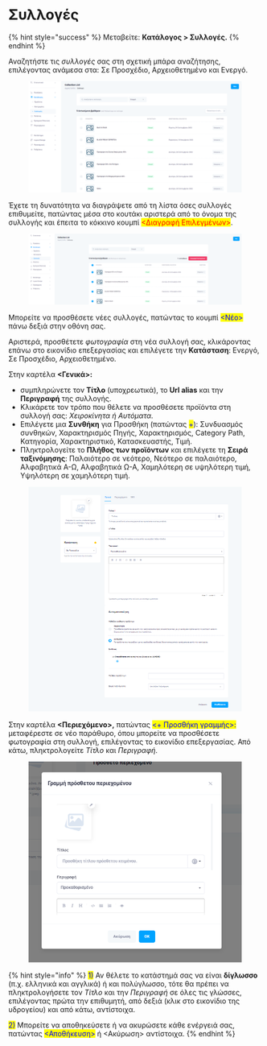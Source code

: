 # Συλλογές

{% hint style="success" %}
Μεταβείτε: **Κατάλογος > Συλλογές.**
{% endhint %}

Αναζητήστε τις _συλλογές_ σας στη σχετική μπάρα αναζήτησης, επιλέγοντας ανάμεσα στα: Σε Προσχέδιο, Αρχειοθετημένο και Ενεργό.

<figure><img src="../.gitbook/assets/ScreenHunter 21.png" alt=""><figcaption></figcaption></figure>

Έχετε τη δυνατότητα να διαγράψετε από τη λίστα όσες συλλογές επιθυμείτε, πατώντας μέσα στο κουτάκι αριστερά από το όνομα της συλλογής και έπειτα το κόκκινο κουμπί <mark style="color:red;"><Διαγραφή Επιλεγμένων></mark>.

<figure><img src="../.gitbook/assets/ScreenHunter 44.png" alt=""><figcaption></figcaption></figure>

Μπορείτε να προσθέσετε νέες συλλογές, πατώντας το κουμπί <mark style="color:blue;"><Νέο></mark> πάνω δεξιά στην οθόνη σας.

Αριστερά, προσθέτετε _φωτογραφία_ στη νέα συλλογή σας, κλικάροντας επάνω στο εικονίδιο επεξεργασίας και επιλέγετε την **Κατάσταση**: Ενεργό, Σε Προσχέδιο, Αρχειοθετημένο.

Στην καρτέλα **<Γενικά>:**

* &#x20;συμπληρώνετε τον **Τίτλο** (υποχρεωτικά), το **Url alias** και την **Περιγραφή** της συλλογής. &#x20;
* Κλικάρετε τον τρόπο που θέλετε να προσθέσετε προϊόντα στη συλλογή σας: _Χειροκίνητα ή Αυτόματα._
* Επιλέγετε μια **Συνθήκη** για Προσθήκη (πατώντας <mark style="color:blue;">+</mark>): Συνδυασμός συνθηκών, Χαρακτηρισμός Πηγής, Χαρακτηρισμός, Category Path, Κατηγορία, Χαρακτηριστικό, Κατασκευαστής, Τιμή.
* Πληκτρολογείτε το **Πλήθος των προϊόντων** και επιλέγετε τη **Σειρά ταξινόμησης**: Παλαιότερο σε νεότερο, Νεότερο σε παλαιότερο, Αλφαβητικά Α-Ω, Αλφαβητικά Ω-Α, Χαμηλότερη σε υψηλότερη τιμή, Υψηλότερη σε χαμηλότερη τιμή.

<figure><img src="../.gitbook/assets/ScreenHunter 22.png" alt=""><figcaption></figcaption></figure>

Στην καρτέλα **<Περιεχόμενο>,** πατώντας <mark style="color:blue;"><+ Προσθήκη γραμμής>:</mark> μεταφέρεστε σε νέο παράθυρο, όπου μπορείτε να προσθέσετε φωτογραφία στη συλλογή, επιλέγοντας το εικονίδιο επεξεργασίας. Από κάτω, πληκτρολογείτε _Τίτλο_ και _Περιγραφή_.

<figure><img src="../.gitbook/assets/ScreenHunter 46.png" alt=""><figcaption></figcaption></figure>

{% hint style="info" %}
<mark style="color:blue;">1)</mark> Αν θέλετε το κατάστημά σας να είναι **δίγλωσσο** (π.χ. ελληνικά και αγγλικά) ή και πολύγλωσσο, τότε θα πρέπει να πληκτρολογήσετε τον _Τίτλο_ και την _Περιγραφή_ σε όλες τις γλώσσες, επιλέγοντας πρώτα την επιθυμητή, από δεξιά (κλικ στο εικονίδιο της υδρογείου) και από κάτω, αντίστοιχα.

<mark style="color:blue;">2)</mark> Μπορείτε να αποθηκεύσετε ή να ακυρώσετε κάθε ενέργειά σας, πατώντας <mark style="color:blue;"><Αποθήκευση></mark> ή <Ακύρωση> αντίστοιχα.
{% endhint %}
